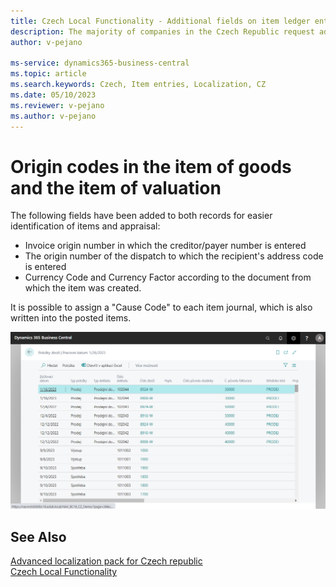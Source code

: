 ```yaml
---
title: Czech Local Functionality - Additional fields on item ledger entries and value entries | Microsoft Docs
description: The majority of companies in the Czech Republic request additional fields on item ledger entries and value entries.
author: v-pejano

ms-service: dynamics365-business-central
ms.topic: article
ms.search.keywords: Czech, Item entries, Localization, CZ
ms.date: 05/10/2023
ms.reviewer: v-pejano
ms.author: v-pejano
---
```


# Origin codes in the item of goods and the item of valuation

The following fields have been added to both records for easier identification of items and appraisal:

- Invoice origin number in which the creditor/payer number is entered
- The origin number of the dispatch to which the recipient's address code is entered
- Currency Code and Currency Factor according to the document from which the item was created.

It is possible to assign a "Cause Code" to each item journal, which is also written into the posted items.

![Add fields item entries](Media/add-fields-item-entries.png)

## See Also

[Advanced localization pack for Czech republic](ui-extensions-advanced-localization-pack-cz.md)  
[Czech Local Functionality](czech-local-functionality.md)
